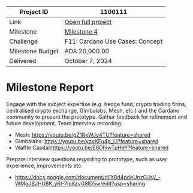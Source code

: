 |Project ID|1100111|
|-----------|-------------|
|Link|[Open full project](https://projectcatalyst.io/funds/11/cardano-use-cases-concept/defi-evolution-pioneering-high-frequency-trading-on-cardano)|
|Milestone|[Milestone 4](https://milestones.projectcatalyst.io/projects/1100111/milestones/4)|
|Challenge|F11: Cardano Use Cases: Concept|
|Milestone Budget|ADA 20,000.00|
|Delivered|October 7, 2024|

# Milestone Report

	
Engage with the subject expertise (e.g. hedge fund, crypto trading firms, centralised crypto exchange, Gimbalabs, Mesh, etc.) and the Cardano community to present the prototype. Gather feedback for refinement and future development. Team Interview recording:

- Mesh: https://youtu.be/gZ1RxWJv4TU?feature=shared
- Gimbalabs: https://youtu.be/yzvKFu4p_LI?feature=shared
- Waffle Capital:https://youtu.be/E6DhIwTpHeY?feature=shared
  
Prepare interview questions regarding to prototype, such as user experience, improvements etc.
- https://docs.google.com/document/d/1tBd4pdeUnzGJsV_-WMgJBJHU8K_y6I-7lq8zvG8lD5w/edit?usp=sharing
